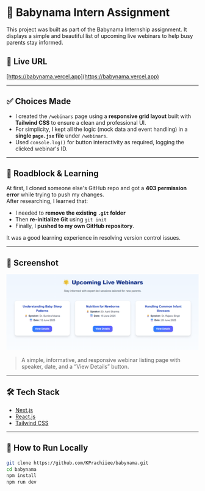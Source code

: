 # 👶 Babynama Intern Assignment

This project was built as part of the Babynama Internship assignment. It displays a simple and beautiful list of upcoming live webinars to help busy parents stay informed.

## 🔗 Live URL
[https://babynama.vercel.app](https://babynama.vercel.app)

---

## ✅ Choices Made

- I created the `/webinars` page using a **responsive grid layout** built with **Tailwind CSS** to ensure a clean and professional UI.
- For simplicity, I kept all the logic (mock data and event handling) in a **single `page.jsx` file** under `/webinars`.
- Used `console.log()` for button interactivity as required, logging the clicked webinar's ID.

---

## 🧠 Roadblock & Learning

At first, I cloned someone else's GitHub repo and got a **403 permission error** while trying to push my changes.  
After researching, I learned that:
- I needed to **remove the existing `.git` folder**
- Then **re-initialize Git** using `git init`
- Finally, I **pushed to my own GitHub repository**.

It was a good learning experience in resolving version control issues.

---

## 📸 Screenshot

![Webinar Page Screenshot](./screenshot.png)

> A simple, informative, and responsive webinar listing page with speaker, date, and a “View Details” button.

---

## 🛠️ Tech Stack

- [Next.js](https://nextjs.org/)
- [React.js](https://reactjs.org/)
- [Tailwind CSS](https://tailwindcss.com/)

---

## 🚀 How to Run Locally

```bash
git clone https://github.com/KPrachiiee/babynama.git
cd babynama
npm install
npm run dev
